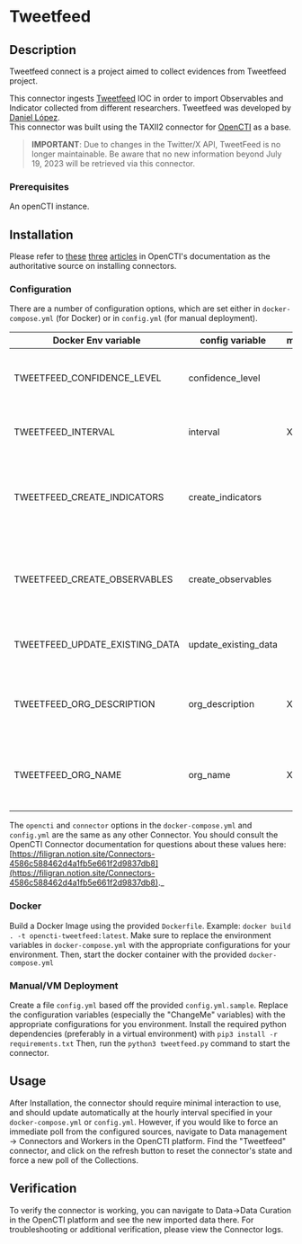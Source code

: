 # Tweetfeed

## Description

Tweetfeed connect is a project aimed to collect evidences from Tweetfeed project.  

This connector ingests [Tweetfeed](https://tweetfeed.live/) IOC in order to import Observables and Indicator collected from different researchers. Tweetfeed was developed by [Daniel López](https://twitter.com/0xDanielLopez).  
This connector was built using the TAXII2 connector for [OpenCTI](https://github.com/OpenCTI-Platform/opencti) as a base.
> **IMPORTANT**: Due to changes in the Twitter/X API, TweetFeed is no longer maintainable. Be aware that no new information beyond July 19, 2023 will be retrieved via this connector.


### Prerequisites

An openCTI instance.

## Installation

Please refer to [these](https://docs.opencti.io/latest/deployment/connectors/) [three](https://docs.opencti.io/latest/deployment/troubleshooting/) [articles](https://docs.opencti.io/latest/development/connectors/) in OpenCTI's documentation as the authoritative source on installing connectors.

### Configuration

There are a number of configuration options, which are set either in `docker-compose.yml` (for Docker) or in `config.yml` (for manual deployment).

| Docker Env variable            | config variable      | mandatory |Description
|--------------------------------|----------------------|------|-----------
| TWEETFEED_CONFIDENCE_LEVEL     | confidence_level     |      |Confidence of hte injested data from 0-100
| TWEETFEED_INTERVAL             | interval             | X    |In day when the connector will run
| TWEETFEED_CREATE_INDICATORS    | create_indicators    |      |True or False , enable the creation of indicators default is True
| TWEETFEED_CREATE_OBSERVABLES   | create_observables   |      |True or False , enable the creation of observables default is True
| TWEETFEED_UPDATE_EXISTING_DATA | update_existing_data |      |True or False , updates the data
| TWEETFEED_ORG_DESCRIPTION      | org_description      | X    |Organization description, which will be refered to data injected
| TWEETFEED_ORG_NAME             | org_name             | X    |Organization name, which will be refered to data injected

The `opencti` and `connector` options in the `docker-compose.yml` and `config.yml` are the same as any other Connector. You should consult the OpenCTI Connector documentation for questions about these values here: [https://filigran.notion.site/Connectors-4586c588462d4a1fb5e661f2d9837db8](https://filigran.notion.site/Connectors-4586c588462d4a1fb5e661f2d9837db8)._

### Docker

Build a Docker Image using the provided `Dockerfile`. Example: `docker build . -t opencti-tweetfeed:latest`. Make sure to replace the environment variables in `docker-compose.yml` with the appropriate configurations for your environment. Then, start the docker container with the provided `docker-compose.yml`

### Manual/VM Deployment

Create a file `config.yml` based off the provided `config.yml.sample`. Replace the configuration variables (especially the "ChangeMe" variables) with the appropriate configurations for you environment. Install the required python dependencies (preferably in a virtual environment) with `pip3 install -r requirements.txt` Then, run the `python3 tweetfeed.py` command to start the connector.

## Usage

After Installation, the connector should require minimal interaction to use, and should update automatically at the hourly interval specified in your `docker-compose.yml` or `config.yml`. However, if you would like to force an immediate poll from the configured sources, navigate to Data management -> Connectors and Workers in the OpenCTI platform. Find the "Tweetfeed" connector, and click on the refresh button to reset the connector's state and force a new poll of the Collections. 

## Verification

To verify the connector is working, you can navigate to Data->Data Curation in the OpenCTI platform and see the new imported data there. For troubleshooting or additional verification, please view the Connector logs.
